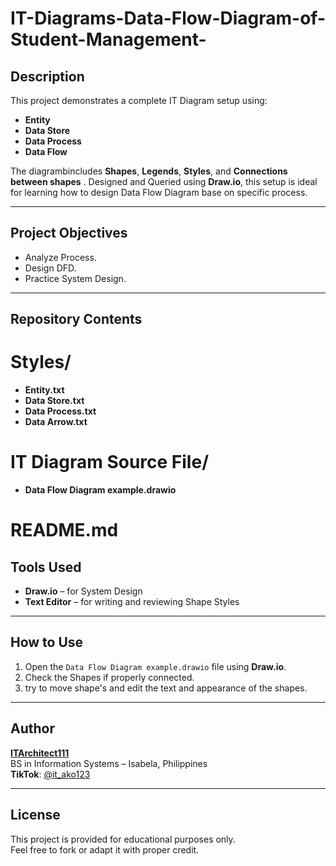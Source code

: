 # IT-Diagrams-Data-Flow-Diagram-of-Student-Management-

## Description
This project demonstrates a complete IT Diagram setup using:
- **Entity**
- **Data Store**
- **Data Process**
- **Data Flow**

The diagrambincludes **Shapes**, **Legends**, **Styles**, and **Connections between shapes** . Designed and Queried using **Draw.io**, this setup is ideal for learning how to design Data Flow Diagram base on specific process.

---

## Project Objectives
- Analyze Process.
- Design DFD.
- Practice System Design.

---

## Repository Contents

# Styles/
- **Entity.txt**
- **Data Store.txt**
- **Data Process.txt**
- **Data Arrow.txt**

# IT Diagram Source File/
- **Data Flow Diagram example.drawio**
  
# README.md

## Tools Used
- **Draw.io** – for System Design
- **Text Editor** – for writing and reviewing Shape Styles 

---

## How to Use
1. Open the `Data Flow Diagram example.drawio` file using **Draw.io**.
2. Check the Shapes if properly connected.
3. try to move shape's and edit the text and appearance of the shapes.


---

## Author
**[ITArchitect111](https://github.com/ITArchitect111)**  
BS in Information Systems – Isabela, Philippines  
**TikTok**: [@it_ako123](https://www.tiktok.com/@it_ako123)

---

## License
This project is provided for educational purposes only.  
Feel free to fork or adapt it with proper credit.
